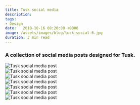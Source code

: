```yaml
---
title: Tusk social media
description: 
tags:
- Design
date:   2018-10-16 08:20:00 +0000
image: /assets/images/blog/tusk-social-6.jpg
duration: 3 min read
---
```


### A collection of social media posts designed for Tusk.

<div class="container">
    <div class="row">
        <div class="col-12">
            <div class="post-img-alt-container">
        	    <img data-src="{{ site.baseurl }}/assets/images/blog/tusk-social-1.jpg" class="lazy post-img-alt" alt="Tusk social media post">
            </div>
        </div>
    </div>
</div>

<div class="container">
    <div class="row">
        <div class="col-12">
            <div class="post-img-alt-container">
        	    <img data-src="{{ site.baseurl }}/assets/images/blog/tusk-social-2.jpg" class="lazy post-img-alt" alt="Tusk social media post">
            </div>
        </div>
    </div>
</div>

<div class="container">
    <div class="row">
        <div class="col-12">
            <div class="post-img-alt-container">
        	    <img data-src="{{ site.baseurl }}/assets/images/blog/tusk-social-3.jpg" class="lazy post-img-alt" alt="Tusk social media post">
            </div>
        </div>
    </div>
</div>

<div class="container">
    <div class="row">
        <div class="col-12">
            <div class="post-img-alt-container">
        	    <img data-src="{{ site.baseurl }}/assets/images/blog/tusk-social-4.jpg" class="lazy post-img-alt" alt="Tusk social media post">
            </div>
        </div>
    </div>
</div>

<div class="container">
    <div class="row">
        <div class="col-12">
            <div class="post-img-alt-container">
        	    <img data-src="{{ site.baseurl }}/assets/images/blog/tusk-social-5.jpg" class="lazy post-img-alt" alt="Tusk social media post">
            </div>
        </div>
    </div>
</div>

<div class="container">
    <div class="row">
        <div class="col-12">
            <div class="post-img-alt-container">
        	    <img data-src="{{ site.baseurl }}/assets/images/blog/tusk-social-6.jpg" class="lazy post-img-alt" alt="Tusk social media post">
            </div>
        </div>
    </div>
</div>

<div class="container">
    <div class="row">
        <div class="col-12">
            <div class="post-img-alt-container">
        	    <img data-src="{{ site.baseurl }}/assets/images/blog/tusk-social-7.jpg" class="lazy post-img-alt" alt="Tusk social media post">
            </div>
        </div>
    </div>
</div>